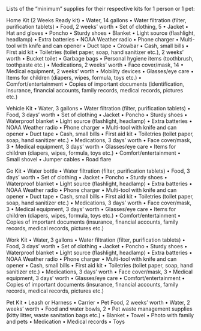 Lists of the “minimum” supplies for their respective kits for 1 person or 1 pet:

Home Kit (2 Weeks Ready kit)
• Water, 14 gallons
• Water filtration (filter, purification tablets)
• Food, 2 weeks’ worth
• Set of clothing, 5
• Jacket
• Hat and gloves
• Poncho
• Sturdy shoes
• Blanket
• Light source (flashlight, headlamp)
• Extra batteries
• NOAA Weather radio
• Phone charger
• Multi-tool with knife and can opener
• Duct tape
• Crowbar
• Cash, small bills
• First aid kit
• Toiletries (toilet paper, soap, hand sanitizer etc.), 2 weeks’ worth
• Bucket toilet
• Garbage bags
• Personal hygiene items (toothbrush, toothpaste etc.)
• Medications, 2 weeks’ worth
• Face cover/mask, 14
• Medical equipment, 2 weeks’ worth
• Mobility devices
• Glasses/eye care
• Items for children (diapers, wipes, formula, toys etc.)
• Comfort/entertainment
• Copies of important documents (identification, insurance, financial accounts, family records, medical records, pictures etc.)

Vehicle Kit
• Water, 3 gallons
• Water filtration (filter, purification tablets)
• Food, 3 days’ worth
• Set of clothing
• Jacket
• Poncho
• Sturdy shoes
• Waterproof blanket
• Light source (flashlight, headlamp)
• Extra batteries
• NOAA Weather radio
• Phone charger
• Multi-tool with knife and can opener
• Duct tape
• Cash, small bills
• First aid kit
• Toiletries (toilet paper, soap, hand sanitizer etc.)
• Medications, 3 days’ worth
• Face cover/mask, 3
• Medical equipment, 3 days’ worth
• Glasses/eye care
• Items for children (diapers, wipes, formula, toys etc.)
• Comfort/entertainment
• Small shovel
• Jumper cables
• Road flare

Go Kit
• Water bottle
• Water filtration (filter, purification tablets)
• Food, 3 days’ worth
• Set of clothing
• Jacket
• Poncho
• Sturdy shoes
• Waterproof blanket
• Light source (flashlight, headlamp)
• Extra batteries
• NOAA Weather radio
• Phone charger
• Multi-tool with knife and can opener
• Duct tape
• Cash, small bills
• First aid kit
• Toiletries (toilet paper, soap, hand sanitizer etc.)
• Medications, 3 days’ worth
• Face cover/mask, 3
• Medical equipment, 3 days’ worth
• Glasses/eye care
• Items for children (diapers, wipes, formula, toys etc.)
• Comfort/entertainment
• Copies of important documents (insurance, financial accounts, family records, medical records, pictures etc.)

Work Kit
• Water, 3 gallons
• Water filtration (filter, purification tablets)
• Food, 3 days’ worth
• Set of clothing
• Jacket
• Poncho
• Sturdy shoes
• Waterproof blanket
• Light source (flashlight, headlamp)
• Extra batteries
• NOAA Weather radio
• Phone charger
• Multi-tool with knife and can opener
• Cash, small bills
• First aid kit
• Toiletries (toilet paper, soap, hand sanitizer etc.)
• Medications, 3 days’ worth
• Face cover/mask, 3
• Medical equipment, 3 days’ worth
• Glasses/eye care
• Comfort/entertainment
• Copies of important documents (insurance, financial accounts, family records, medical records, pictures etc.)

Pet Kit
• Leash or Harness
• Carrier
• Pet Food, 2 weeks’ worth
• Water, 2 weeks’ worth
• Food and water bowls, 2
• Pet waste management supplies (kitty litter, waste sanitation bags etc.)
• Blanket
• Towel
• Photo with family and pets
• Medication
• Medical records
• Toys